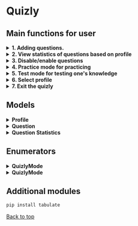 # Quizly

## Main functions for user

<details>

<summary><strong>1. Adding questions.</strong></summary>

```python
def add_questions(questions: list[Question]) -> None:
```

1. User is allowed to choose between quiz and free-form types:
```python 
question_type = user_input_helper.question_type_selection()
```
2. User is allowed to add more questions without returning to the main menu:
```python 
if not user_input_helper.add_another_question():
    print(
        f"\nExiting. Successfully added {len(questions) - previous_count} new questions!\n"
    )
    return questions
else:
    print()
```
</details>

<details>
<summary><strong>2. View statistics of questions based on profile</strong></summary>

```python
def view_statistics(questions: list[Question], profile: Profile) -> None:
```

1. Asks the user to select ordering type (ascending or descending):
```python
order = user_input_helper.get_order_type()
```
2. Orders all data based on the score and ordering type:
```python
data.sort(key=lambda x: x[5], reverse=reverse_order)
```
3. Prints out nicely formatted table:
```python
columns = [
    "Question ID",
    "Title",
    "Answer",
    "is_enabled",
    "Times_answered",
    "Score (%)",
]
print(tabulate(data, headers=columns, tablefmt="grid"))
print()
```

</details>

<details>
<summary><strong>3. Disable/enable questions</strong></summary>

```python
def disable_or_enable_questions(questions: list[Question]) -> None:
```

1. Prints out all the questions and its data:
```python
data = [[q.id, q.title, q.answer, q.is_enabled] for q in questions]
columns = ["id", "title", "answer", "is_enabled"]
print(tabulate(data, headers=columns, tablefmt="grid"))
```
2. Asks user to enter question id and enables/disables it:
```python
print("\nSelect the ID of a question to disable/enable.")
while True:
    try:
        question_id = int(input("Question ID: "))
    except ValueError:
        print("Please enter a number!")
        continue

    index = -1
    for i, q in enumerate(questions):
        if q.id == question_id:
            q.is_enabled = not q.is_enabled
            index = i
            break

    if index == -1:
        print("Invalid ID!. Enter again.")
        continue
```
3. Prints out nicely formatted table of questions and its data with updated enabled/disabled status:
```python
print(
    f"\nSuccessfully changed question {question_id} is_enabled status to {not data[index][3]}\n"
)
```

</details>

<details>
<summary><strong>4. Practice mode for practicing</strong></summary>

```python
def practice_mode(questions: list[Question], profile: Profile) -> None:
```

1. Checks if the are enough questions in total and if there are enough enabled questions to start the Practice Mode:
```python
if not question_helper.is_enough_questions(questions, "Practice"):
    return
elif not question_helper.is_enough_enabled_questions(questions, "Practice"):
    return
```
2. Provides user with questions until the user writes "done".

</details> 

<details>
<summary><strong>5. Test mode for testing one's knowledge</strong></summary>

```python
def test_mode(questions: list[Question], profile: Profile) -> None:
```

1. Checks if the are enough questions in total and if there are enough enabled questions to start the Test Mode:
```python
if not question_helper.is_enough_questions(questions, "Test"):
    return
elif not question_helper.is_enough_enabled_questions(questions, "Test"):
    return
```
2. Gets test questions based on user wanted questions amount:
```python
test_length = user_input_helper.get_user_test_length(questions)
test_questions = question_helper.get_test_questions(questions, test_length)
correct_answers = 0
```
3. Prints out and exports the result of the test:
```python
game_helper.print_test_results(test_length, correct_answers)
csv_helper.export_test_result(test_length, correct_answers, profile)
```

</details>

<details>
<summary><strong>6. Select profile</strong></summary>

```python
def select_profile(profile: Profile) -> Profile:
```

1. Asks the user if they would want to select or create a profile:
```python
user_choice = user_input_helper.select_profile()
```
2. Profile selection handling is allowed only if the are more than 1 already existing profile:
```python
print("Loading available profiles...")
profiles = csv_helper.load_profile_names()

if len(profiles) <= 1:
    print("Please create more profiles before selecting\n")
    return profile
```
3. User cannot create profile if the entered name is empty or name is only consists of decimal values:
```python
if not profile_name:
    print("Profile name cannot be empty!")
    return False
elif profile_name.isdecimal():
    print("Profile name cannot be a number! Please try again.")
    return False
return True
```

</details>

<details>
<summary><strong>7. Exit the quizly</strong></summary>

```python
print("\nSaving...")
csv_helper.save_questions(questions)
csv_helper.save_question_statistics(profile)
sys.exit("\nThanks for playing!")
```

</details>


## Models

<details>
<summary><strong>Profile</strong></summary>

### Data
- **id** – Unique number for profile for easier access.
- **name** – Name of the profile.
- **question_statistics** – Dictionary of [int, QuestionStatistics]. For storing question statistics for a profile.

</details>

<details>
<summary><strong>Question</strong></summary>

### Data
- **id** – Unique id for a question.
- **title** – The question itself.
- **answer** – The correct answer of the question.
- **is_enabled** – Says if the question is enabled/disabled.
- **choices** – Contains all the choices for the answer if the question is a quiz. If the question is free-form then `choices = None`

</details>

<details>
<summary><strong>Question Statistics</strong></summary>

### Data
- **times_answered** – Contains total amount that the question has been answered by the profile.
- **times_answered_correctly** – Contains total amount that the questions has been answered correctly by the profile.
- **weight** – Maximum weight that the question can have. [0.1;1] is the interval of weight.
- **WEIGHT_INCREMENT** – Value that the weight is incremented or decremented based on if the answer is correct or incorrect.
- **MAX_WEIGHT** – Maximum weight that the question can have.
- **MIN_WEIGHT** – Minimum weight that the question can have.
</details>

## Enumerators

<details>
<summary><strong>QuizlyMode</strong></summary>

### Description
The `QuizlyMode` enumerator defines different modes available in the Quizly application.

### Values

- **ADDING_QUESTIONS (1)** – Allows the user to add new questions to the system.
- **STATISTICS_VIEWING (2)** – Enables the user to view question statistics.
- **DISABLE_OR_ENABLE_QUESTIONS (3)** – Provides the option to enable or disable questions.
- **PRACTICE_MODE (4)** – Starts practice mode, where users can answer questions without scoring.
- **TEST_MODE (5)** – Starts test mode, where users answer questions with scoring.
- **PROFILE_SELECT (6)** – Allows users to select or switch profiles.
- **QUIT (7)** – Exits the application.

</details>

<details>
<summary><strong>QuizlyMode</strong></summary>

### Description
The `QuestionType` enumerator defines different modes available in the Quizly application.

### Values

- **QUIZ (1)** – Question with choices to answer.
- **FREE_FORM (2)** – Question with text to answer.

</details>



## Additional modules
```bash 
pip install tabulate
```

[Back to top](#readme)
